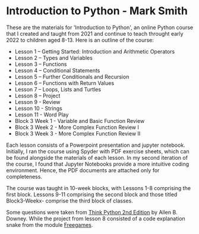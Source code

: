 # Introduction to Python - Mark Smith

These are the materials for 'Introduction to Python', an online Python course that I created and taught from 2021 and continue to teach throught early 2022 to children aged 8-13. Here is an outline of the course:

- Lesson 1 – Getting Started: Introduction and Arithmetic Operators
- Lesson 2 – Types and Variables 
- Lesson 3 – Functions
- Lesson 4 – Conditional Statements 
- Lesson 5 – Further Conditionals and Recursion
- Lesson 6 – Functions with Return Values
- Lesson 7 – Loops, Lists and Turtles
- Lesson 8 – Project
- Lesson 9 - Review
- Lesson 10 - Strings
- Lesson 11 - Word Play
- Block 3 Week 1 - Variable and Basic Function Review
- Block 3 Week 2 - More Complex Function Review I
- Block 3 Week 3 - More Complex Function Review II

Each lesson consists of a Powerpoint presentation and jupyter notebook. Initially, I ran the course using Spyder with PDF exercise sheets, which can be found alongside the materials of each lesson. In my second iteration of the course, I found that Jupyter Notebooks provide a more intuitive coding environment. Hence, the PDF documents are attached only for completeness. 

The course was taught in 10-week blocks, with Lessons 1-8 comprising the first block. Lessons 9-11 comprising the second block and those titled Block3-Weekx- comprise the third block of classes. 

Some questions were taken from [Think Python 2nd Edition](https://greenteapress.com/wp/think-python-2e/) by Allen B. Downey. While the project from lesson 8 consisted of a code explanation snake from the module [Freegames](https://pypi.org/project/freegames/).
